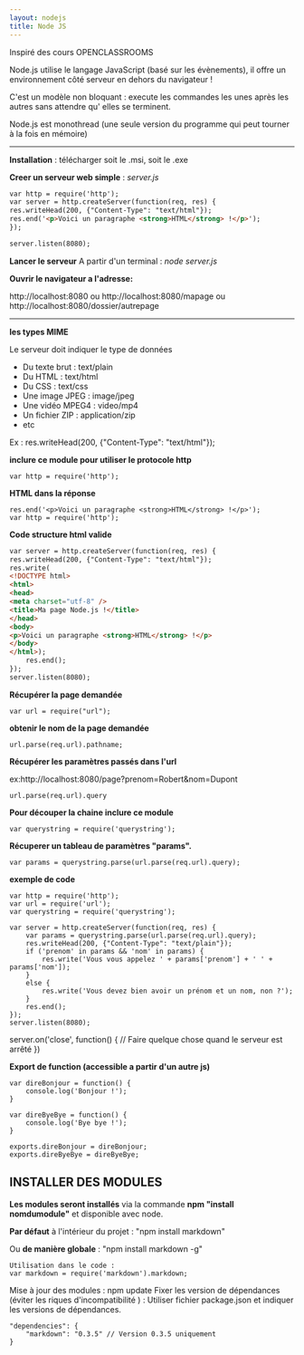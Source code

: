 ```yaml
---
layout: nodejs
title: Node JS
---
```

Inspiré des cours OPENCLASSROOMS

Node.js utilise le langage JavaScript (basé sur les évènements), il offre un environnement côté serveur en dehors du navigateur !

C'est un modèle non bloquant : execute les commandes les unes après les autres sans attendre qu' elles se terminent.

Node.js est monothread (une seule version du programme qui peut tourner à la fois en mémoire)

***


**Installation** : télécharger soit le .msi, soit le .exe

**Creer un serveur web simple** : *server.js*
~~~html 
var http = require('http');
var server = http.createServer(function(req, res) {
res.writeHead(200, {"Content-Type": "text/html"});
res.end('<p>Voici un paragraphe <strong>HTML</strong> !</p>');
});

server.listen(8080);
~~~

**Lancer le serveur**
A partir d'un terminal : *node server.js*


**Ouvrir le navigateur a l'adresse:**

http://localhost:8080 ou http://localhost:8080/mapage ou http://localhost:8080/dossier/autrepage

*** 

**les types MIME**

Le serveur doit indiquer le type de données
* Du texte brut : text/plain
* Du HTML : text/html
* Du CSS : text/css
* Une image JPEG : image/jpeg
* Une vidéo MPEG4 : video/mp4
* Un fichier ZIP : application/zip
* etc

Ex : res.writeHead(200, {"Content-Type": "text/html"});

**inclure ce module pour utiliser le protocole http**
```
var http = require('http');
```

**HTML dans la réponse**
```
res.end('<p>Voici un paragraphe <strong>HTML</strong> !</p>');
var http = require('http');
```

**Code structure html valide**
~~~html
var server = http.createServer(function(req, res) {
res.writeHead(200, {"Content-Type": "text/html"});
res.write(
<!DOCTYPE html>
<html>
<head>
<meta charset="utf-8" />
<title>Ma page Node.js !</title>
</head>
<body>
<p>Voici un paragraphe <strong>HTML</strong> !</p>
</body>
</html>);
    res.end();
});
server.listen(8080);
~~~

**Récupérer la page demandée**
```
var url = require("url");
```

**obtenir le nom de la page demandée**
```
url.parse(req.url).pathname;
```

**Récupérer les paramètres passés dans l'url**

ex:http://localhost:8080/page?prenom=Robert&nom=Dupont
```
url.parse(req.url).query
```

**Pour découper la chaine inclure ce module**
```
var querystring = require('querystring');
```

**Récuperer un tableau de paramètres "params".**
```
var params = querystring.parse(url.parse(req.url).query);
```

**exemple de code**
```
var http = require('http');
var url = require('url');
var querystring = require('querystring');

var server = http.createServer(function(req, res) {
    var params = querystring.parse(url.parse(req.url).query);
    res.writeHead(200, {"Content-Type": "text/plain"});
    if ('prenom' in params && 'nom' in params) {
        res.write('Vous vous appelez ' + params['prenom'] + ' ' + params['nom']);
    }
    else {
        res.write('Vous devez bien avoir un prénom et un nom, non ?');
    }
    res.end();
});
server.listen(8080);
```
server.on('close', function() {
// Faire quelque chose quand le serveur est arrêté
})

**Export de function (accessible a partir d'un autre js)**
```
var direBonjour = function() {
    console.log('Bonjour !');
}

var direByeBye = function() {
    console.log('Bye bye !');
}

exports.direBonjour = direBonjour;
exports.direByeBye = direByeBye;
```

## INSTALLER DES MODULES
**Les modules seront installés** via la commande **npm "install nomdumodule"** et disponible avec node.

**Par défaut** à l'intérieur du projet : "npm install markdown"

Ou **de manière globale** : "npm install markdown -g"
```
Utilisation dans le code :
var markdown = require('markdown').markdown;
```
Mise à jour des modules : npm update
Fixer les version de dépendances (éviter les riques d'incompatibilité ) : Utiliser fichier package.json et indiquer les versions de dépendances.
```
"dependencies": {
    "markdown": "0.3.5" // Version 0.3.5 uniquement
}
```